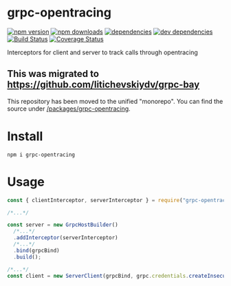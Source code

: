 # grpc-opentracing

[![npm version](https://badge.fury.io/js/grpc-opentracing.svg)](https://www.npmjs.com/package/grpc-opentracing)
[![npm downloads](https://img.shields.io/npm/dt/grpc-opentracing.svg)](https://www.npmjs.com/package/grpc-opentracing)
[![dependencies](https://img.shields.io/david/litichevskiydv/grpc-opentracing.svg)](https://www.npmjs.com/package/grpc-opentracing)
[![dev dependencies](https://img.shields.io/david/dev/litichevskiydv/grpc-opentracing.svg)](https://www.npmjs.com/package/grpc-opentracing)
[![Build Status](https://github.com/litichevskiydv/grpc-opentracing/actions/workflows/ci.yaml/badge.svg?branch=master)](https://github.com/litichevskiydv/grpc-opentracing/actions/workflows/ci.yaml)
[![Coverage Status](https://coveralls.io/repos/github/litichevskiydv/grpc-opentracing/badge.svg?branch=master)](https://coveralls.io/github/litichevskiydv/grpc-opentracing?branch=master)

Interceptors for client and server to track calls through opentracing

## This was migrated to https://github.com/litichevskiydv/grpc-bay
This repository has been moved to the unified "monorepo". You can find the source under [/packages/grpc-opentracing](https://github.com/litichevskiydv/grpc-bay/tree/master/packages/grpc-opentracing).

# Install

`npm i grpc-opentracing`

# Usage

```javascript
const { clientInterceptor, serverInterceptor } = require("grpc-opentracing");

/*...*/

const server = new GrpcHostBuilder()
  /*...*/
  .addInterceptor(serverInterceptor)
  /*...*/
  .bind(grpcBind)
  .build();

/*...*/
const client = new ServerClient(grpcBind, grpc.credentials.createInsecure(), { interceptors: [clientInterceptor] });
```
